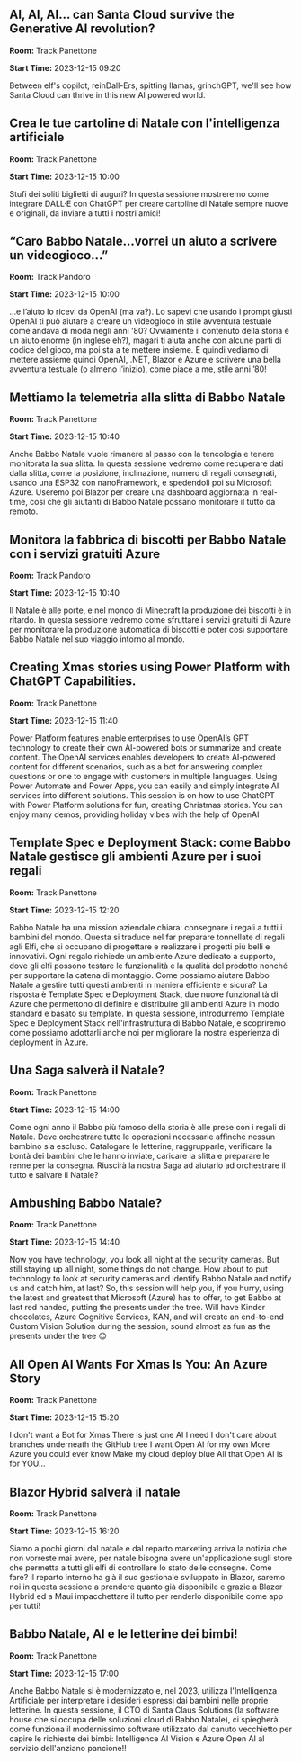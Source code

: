 ## AI, AI, AI... can Santa Cloud survive the Generative AI revolution?
**Room:** Track Panettone

**Start Time:** 2023-12-15 09:20

Between elf's copilot, reinDall-Ers, spitting llamas, grinchGPT, we'll see how Santa Cloud can thrive in this new AI powered world.

## Crea le tue cartoline di Natale con l'intelligenza artificiale
**Room:** Track Panettone

**Start Time:** 2023-12-15 10:00

Stufi dei soliti biglietti di auguri? In questa sessione mostreremo come integrare DALL·E con ChatGPT per creare cartoline di Natale sempre nuove e originali, da inviare a tutti i nostri amici!

## “Caro Babbo Natale...vorrei un aiuto a scrivere un videogioco...”
**Room:** Track Pandoro

**Start Time:** 2023-12-15 10:00

...e l’aiuto lo ricevi da OpenAI (ma va?). Lo sapevi che usando i prompt giusti OpenAI ti può aiutare a creare un videogioco in stile avventura testuale come andava di moda negli anni ‘80?
Ovviamente il contenuto della storia è un aiuto enorme (in inglese eh?), magari ti aiuta anche con alcune parti di codice del gioco, ma poi sta a te mettere insieme.
E quindi vediamo di mettere assieme quindi OpenAI, .NET, Blazor e Azure e scrivere una bella avventura testuale (o almeno l’inizio), come piace a me, stile anni ’80!

## Mettiamo la telemetria alla slitta di Babbo Natale
**Room:** Track Panettone

**Start Time:** 2023-12-15 10:40

Anche Babbo Natale vuole rimanere al passo con la tencologia e tenere monitorata la sua slitta.
In questa sessione vedremo come recuperare dati dalla slitta, come la posizione, inclinazione, numero di regali consegnati, usando una ESP32 con nanoFramework, e spedendoli poi su Microsoft Azure.
Useremo poi Blazor per creare una dashboard aggiornata in real-time, così che gli aiutanti di Babbo Natale possano monitorare il tutto da remoto.

## Monitora la fabbrica di biscotti per Babbo Natale con i servizi gratuiti Azure
**Room:** Track Pandoro

**Start Time:** 2023-12-15 10:40

Il Natale è alle porte, e nel mondo di Minecraft la produzione dei biscotti è in ritardo.
In questa sessione vedremo come sfruttare i servizi gratuiti di Azure per monitorare la produzione automatica di biscotti e poter così supportare Babbo Natale nel suo viaggio intorno al mondo.

## Creating Xmas stories using Power Platform with ChatGPT  Capabilities.
**Room:** Track Panettone

**Start Time:** 2023-12-15 11:40

Power Platform features enable enterprises to use OpenAI’s GPT technology to create their own AI-powered bots or summarize and create content.
The OpenAI services enables developers to create AI-powered content for different scenarios, such as a bot for answering complex questions or one to engage with customers in multiple languages.
Using Power Automate and Power Apps, you can easily and simply integrate AI services into different solutions.
This session is on how to use ChatGPT with Power Platform solutions for fun, creating Christmas stories. You can enjoy many demos,  providing holiday vibes with the help of OpenAI

## Template Spec e Deployment Stack: come Babbo Natale gestisce gli ambienti Azure per i suoi regali
**Room:** Track Panettone

**Start Time:** 2023-12-15 12:20

Babbo Natale ha una mission aziendale chiara: consegnare i regali a tutti i bambini del mondo. 
Questa si traduce nel far preparare tonnellate di regali agli Elfi, che si occupano di progettare e realizzare i progetti più belli e innovativi. Ogni regalo richiede un ambiente Azure dedicato a supporto, dove gli elfi possono testare le funzionalità e la qualità del prodotto nonché per supportare la catena di montaggio. 
Come possiamo aiutare Babbo Natale a gestire tutti questi ambienti in maniera efficiente e sicura? La risposta è Template Spec e Deployment Stack, due nuove funzionalità di Azure che permettono di definire e distribuire gli ambienti Azure in modo standard e basato su template. 
In questa sessione, introdurremo Template Spec e Deployment Stack nell'infrastruttura di Babbo Natale, e scopriremo come possiamo adottarli anche noi per migliorare la nostra esperienza di deployment in Azure.

## Una Saga salverà il Natale?
**Room:** Track Panettone

**Start Time:** 2023-12-15 14:00

Come ogni anno il Babbo più famoso della storia è alle prese con  i regali di Natale.
Deve orchestrare tutte le operazioni necessarie affinchè nessun bambino sia escluso.
Catalogare le letterine, raggrupparle, verificare la bontà dei bambini che le hanno inviate, caricare la slitta e preparare le renne per la consegna.
Riuscirà la nostra Saga ad aiutarlo ad orchestrare il tutto e salvare il Natale?

## Ambushing Babbo Natale?
**Room:** Track Panettone

**Start Time:** 2023-12-15 14:40

Now you have technology, you look all night at the security cameras. But still staying up all night, some things do not change.
How about to put technology to look at security cameras and identify Babbo Natale and notify us and catch him, at last?
So, this session will help you, if you hurry, using the latest and greatest that Microsoft (Azure) has to offer, to get Babbo at last red handed, putting the presents under the tree.
Will have Kinder chocolates, Azure Cognitive Services, KAN, and will create an end-to-end Custom Vision Solution during the session, sound almost as fun as the presents under the tree 😊


## All Open AI Wants For Xmas Is You: An Azure Story
**Room:** Track Panettone

**Start Time:** 2023-12-15 15:20

I don't want a Bot for Xmas
There is just one AI I need
I don't care about branches underneath the GitHub tree
I want Open AI for my own
More Azure you could ever know
Make my cloud deploy blue
All that Open AI is for YOU...

## Blazor Hybrid salverà il natale
**Room:** Track Panettone

**Start Time:** 2023-12-15 16:20

Siamo a pochi giorni dal natale e dal reparto marketing arriva la notizia che non vorreste mai avere, per natale bisogna avere un'applicazione sugli store che permetta a tutti gli elfi di controllare lo stato delle consegne. Come fare? il reparto interno ha già il suo gestionale sviluppato in Blazor, saremo noi in questa sessione a prendere quanto già disponibile e grazie a Blazor Hybrid ed a Maui impacchettare il tutto per renderlo disponibile come app per tutti!

## Babbo Natale, AI e le letterine dei bimbi!
**Room:** Track Panettone

**Start Time:** 2023-12-15 17:00

Anche Babbo Natale si è modernizzato e, nel 2023, utilizza l'Intelligenza Artificiale per interpretare i desideri espressi dai bambini nelle proprie letterine. In questa sessione, il CTO di Santa Claus Solutions (la software house che si occupa delle soluzioni cloud di Babbo Natale), ci spiegherà come funziona il modernissimo software utilizzato dal canuto vecchietto per capire le richieste dei bimbi: Intelligence AI Vision e Azure Open AI al servizio dell'anziano pancione!! 

